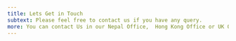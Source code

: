 ```yaml
---
title: Lets Get in Touch
subtext: Please feel free to contact us if you have any query.
more: You can contact Us in our Nepal Office,  Hong Kong Office or UK Office.
---
```

